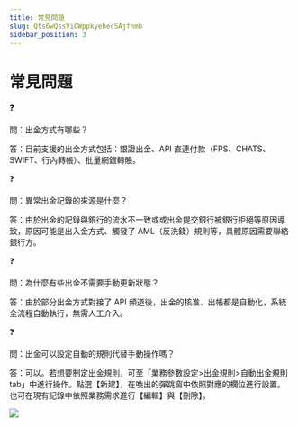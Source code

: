 ```yaml
---
title: 常見問題
slug: Qts6wQssViGWppkyehecSAjfnmb
sidebar_position: 3
---
```



# 常見問題

<div class="callout callout-bg-2 callout-border-2">
<div class='callout-emoji'>❓</div>
<p>問：出金方式有哪些？</p>
</div>

答：目前支援的出金方式包括：銀證出金、API 直連付款（FPS、CHATS、SWIFT、行內轉帳）、批量網銀轉賬。

<div class="callout callout-bg-2 callout-border-2">
<div class='callout-emoji'>❓</div>
<p>問：異常出金記錄的來源是什麼？</p>
</div>

答：由於出金的記錄與銀行的流水不一致或或出金提交銀行被銀行拒絕等原因導致，原因可能是出入金方式、觸發了 AML（反洗錢）規則等，具體原因需要聯絡銀行方。

<div class="callout callout-bg-2 callout-border-2">
<div class='callout-emoji'>❓</div>
<p>問：為什麼有些出金不需要手動更新狀態？</p>
</div>

答：由於部分出金方式對接了 API 頻道後，出金的核准、出帳都是自動化，系統全流程自動執行，無需人工介入。

<div class="callout callout-bg-2 callout-border-2">
<div class='callout-emoji'>❓</div>
<p>問：出金可以設定自動的規則代替手動操作嗎？</p>
</div>

答：可以。若想要制定出金規則，可至「業務參數設定&gt;出金規則&gt;自動出金規則 tab」中進行操作。點選【新建】，在喚出的彈跳窗中依照對應的欄位進行設置。也可在現有記錄中依照業務需求進行【編輯】與【刪除】。

<img src="/assets/L8Z8bsMTcoYugtx4OhAcXtLwn0D.png" src-width="3268" src-height="2881" align="center"/>

